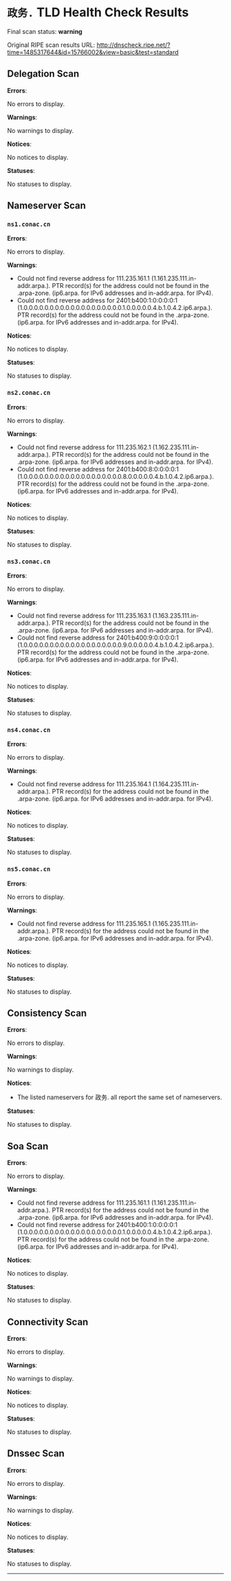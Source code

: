 # `政务.` TLD Health Check Results

Final scan status: **warning** 

Original RIPE scan results URL: http://dnscheck.ripe.net/?time=1485317644&id=15766002&view=basic&test=standard

## Delegation Scan

**Errors**:

No errors to display.

**Warnings**:

No warnings to display.

**Notices**:

No notices to display.

**Statuses**:

No statuses to display.

## Nameserver Scan

### `ns1.conac.cn`

**Errors**:

No errors to display.

**Warnings**:

* Could not find reverse address for 111.235.161.1 (1.161.235.111.in-addr.arpa.). PTR record(s) for the address could not be found in the .arpa-zone. (ip6.arpa. for IPv6 addresses and in-addr.arpa. for IPv4).
* Could not find reverse address for 2401:b400:1:0:0:0:0:1 (1.0.0.0.0.0.0.0.0.0.0.0.0.0.0.0.0.0.0.0.1.0.0.0.0.0.4.b.1.0.4.2.ip6.arpa.). PTR record(s) for the address could not be found in the .arpa-zone. (ip6.arpa. for IPv6 addresses and in-addr.arpa. for IPv4).

**Notices**:

No notices to display.

**Statuses**:

No statuses to display.

### `ns2.conac.cn`

**Errors**:

No errors to display.

**Warnings**:

* Could not find reverse address for 111.235.162.1 (1.162.235.111.in-addr.arpa.). PTR record(s) for the address could not be found in the .arpa-zone. (ip6.arpa. for IPv6 addresses and in-addr.arpa. for IPv4).
* Could not find reverse address for 2401:b400:8:0:0:0:0:1 (1.0.0.0.0.0.0.0.0.0.0.0.0.0.0.0.0.0.0.0.8.0.0.0.0.0.4.b.1.0.4.2.ip6.arpa.). PTR record(s) for the address could not be found in the .arpa-zone. (ip6.arpa. for IPv6 addresses and in-addr.arpa. for IPv4).

**Notices**:

No notices to display.

**Statuses**:

No statuses to display.

### `ns3.conac.cn`

**Errors**:

No errors to display.

**Warnings**:

* Could not find reverse address for 111.235.163.1 (1.163.235.111.in-addr.arpa.). PTR record(s) for the address could not be found in the .arpa-zone. (ip6.arpa. for IPv6 addresses and in-addr.arpa. for IPv4).
* Could not find reverse address for 2401:b400:9:0:0:0:0:1 (1.0.0.0.0.0.0.0.0.0.0.0.0.0.0.0.0.0.0.0.9.0.0.0.0.0.4.b.1.0.4.2.ip6.arpa.). PTR record(s) for the address could not be found in the .arpa-zone. (ip6.arpa. for IPv6 addresses and in-addr.arpa. for IPv4).

**Notices**:

No notices to display.

**Statuses**:

No statuses to display.

### `ns4.conac.cn`

**Errors**:

No errors to display.

**Warnings**:

* Could not find reverse address for 111.235.164.1 (1.164.235.111.in-addr.arpa.). PTR record(s) for the address could not be found in the .arpa-zone. (ip6.arpa. for IPv6 addresses and in-addr.arpa. for IPv4).

**Notices**:

No notices to display.

**Statuses**:

No statuses to display.

### `ns5.conac.cn`

**Errors**:

No errors to display.

**Warnings**:

* Could not find reverse address for 111.235.165.1 (1.165.235.111.in-addr.arpa.). PTR record(s) for the address could not be found in the .arpa-zone. (ip6.arpa. for IPv6 addresses and in-addr.arpa. for IPv4).

**Notices**:

No notices to display.

**Statuses**:

No statuses to display.

## Consistency Scan

**Errors**:

No errors to display.

**Warnings**:

No warnings to display.

**Notices**:

* The listed nameservers for 政务. all report the same set of nameservers.

**Statuses**:

No statuses to display.

## Soa Scan

**Errors**:

No errors to display.

**Warnings**:

* Could not find reverse address for 111.235.161.1 (1.161.235.111.in-addr.arpa.). PTR record(s) for the address could not be found in the .arpa-zone. (ip6.arpa. for IPv6 addresses and in-addr.arpa. for IPv4).
* Could not find reverse address for 2401:b400:1:0:0:0:0:1 (1.0.0.0.0.0.0.0.0.0.0.0.0.0.0.0.0.0.0.0.1.0.0.0.0.0.4.b.1.0.4.2.ip6.arpa.). PTR record(s) for the address could not be found in the .arpa-zone. (ip6.arpa. for IPv6 addresses and in-addr.arpa. for IPv4).

**Notices**:

No notices to display.

**Statuses**:

No statuses to display.

## Connectivity Scan

**Errors**:

No errors to display.

**Warnings**:

No warnings to display.

**Notices**:

No notices to display.

**Statuses**:

No statuses to display.

## Dnssec Scan

**Errors**:

No errors to display.

**Warnings**:

No warnings to display.

**Notices**:

No notices to display.

**Statuses**:

No statuses to display.


---
